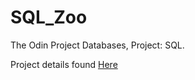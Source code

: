 # SQL_Zoo

The Odin Project Databases, Project: SQL.

Project details found <a href="https://www.theodinproject.com/courses/databases/lessons/sql?ref=lnav#assignment"> Here </a>

